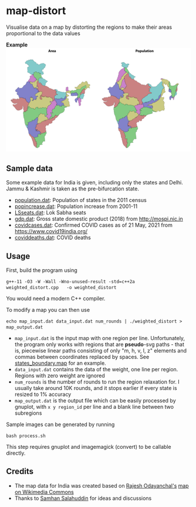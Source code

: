 # map-distort
Visualise data on a map by distorting the regions to make their areas proportional to the data values

**Example**
![Sample](/sample/area_population.png "Comparing the area and population of the states of India")

## Sample data

Some example data for India is given, including only the states and Delhi. Jammu & Kashmir is taken as the pre-bifurcation state.

* [population.dat](/data/population.dat): Population of states in the 2011 census
* [popincrease.dat](/data/popincrease.dat): Population increase from 2001-11
* [LSseats.dat](/data/LSseats.dat): Lok Sabha seats
* [gdp.dat](/data/gdp.dat): Gross state domestic product (2018) from http://mospi.nic.in
* [covidcases.dat](/data/covidcases.dat): Confirmed COVID cases as of 21 May, 2021 from https://www.covid19india.org/
* [coviddeaths.dat](/data/coviddeaths.dat): COVID deaths

## Usage

First, build the program using
```
g++-11 -O3 -W -Wall -Wno-unused-result -std=c++2a    weighted_distort.cpp   -o weighted_distort
```
You would need a modern C++ compiler.

To modify a map you can then use
```
echo map_input.dat data_input.dat num_rounds | ./weighted_distort > map_output.dat
```
* `map_input.dat` is the input map with one region per line. Unfortunately, the program only works with regions that are **pseudo**-svg paths - that is, piecewise linear paths consisting of only "m, h, v, l, z" elements and commas between coordinates replaced by spaces. See [states_boundary.map](/data/states_boundary.map) for an example.
* `data_input.dat` contains the data of the weight, one line per region. Regions with zero weight are ignored
* `num_rounds` is the number of rounds to run the region relaxation for. I usually take around 10K rounds, and it stops earlier if every state is resized to 1% accuracy
* `map_output.dat` is the output file which can be easily processed by gnuplot, with `x y region_id` per line and a blank line between two subregions


Sample images can be generated by running
```
bash process.sh
```
This step requires gnuplot and imagemagick (convert) to be callable directly.

## Credits
* The map data for India was created based on [Rajesh Odayanchal's](https://ml.wikipedia.org/wiki/%E0%B4%89%E0%B4%AA%E0%B4%AF%E0%B5%8B%E0%B4%95%E0%B5%8D%E0%B4%A4%E0%B4%BE%E0%B4%B5%E0%B5%8D:Rajeshodayanchal) [map on Wikimedia Commons](https://commons.wikimedia.org/wiki/File:India-map-ml-political-parties-2017.svg)
* Thanks to [Samhan Salahuddin](https://github.com/samhann) for ideas and discussions
